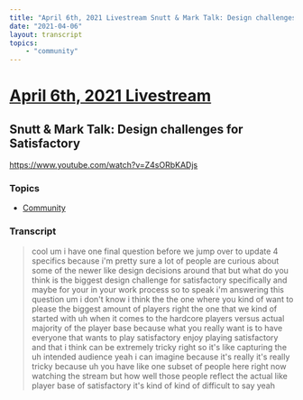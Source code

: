 ```yaml
---
title: "April 6th, 2021 Livestream Snutt & Mark Talk: Design challenges for Satisfactory"
date: "2021-04-06"
layout: transcript
topics:
    - "community"
---
```

# [April 6th, 2021 Livestream](../2021-04-06.md)
## Snutt & Mark Talk: Design challenges for Satisfactory
https://www.youtube.com/watch?v=Z4sORbKADjs

### Topics
* [Community](../topics/community.md)

### Transcript

> cool um i have one final question before we jump over to update 4 specifics because i'm pretty sure a lot of people are curious about some of the newer like design decisions around that but what do you think is the biggest design challenge for satisfactory specifically and maybe for your in your work process so to speak i'm answering this question um i don't know i think the the one where you kind of want to please the biggest amount of players right the one that we kind of started with uh when it comes to the hardcore players versus actual majority of the player base because what you really want is to have everyone that wants to play satisfactory enjoy playing satisfactory and that i think can be extremely tricky right so it's like capturing the uh intended audience yeah i can imagine because it's really it's really tricky because uh you have like one subset of people here right now watching the stream but how well those people reflect the actual like player base of satisfactory it's kind of kind of difficult to say yeah

